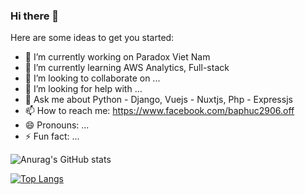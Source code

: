 ### Hi there 👋

Here are some ideas to get you started:

- 🔭 I’m currently working on Paradox Viet Nam
- 🌱 I’m currently learning AWS Analytics, Full-stack
- 👯 I’m looking to collaborate on ...
- 🤔 I’m looking for help with ...
- 💬 Ask me about Python - Django, Vuejs - Nuxtjs, Php - Expressjs
- 📫 How to reach me: https://www.facebook.com/baphuc2906.off
- 😄 Pronouns: ...
- ⚡ Fun fact: ...


![Anurag's GitHub stats](https://github-readme-stats.vercel.app/api?username=baphuc2906&show_icons=true&theme=radical)

[![Top Langs](https://github-readme-stats.vercel.app/api/top-langs/?username=baphuc2906&langs_count=8)](https://github.com/anuraghazra/github-readme-stats)


